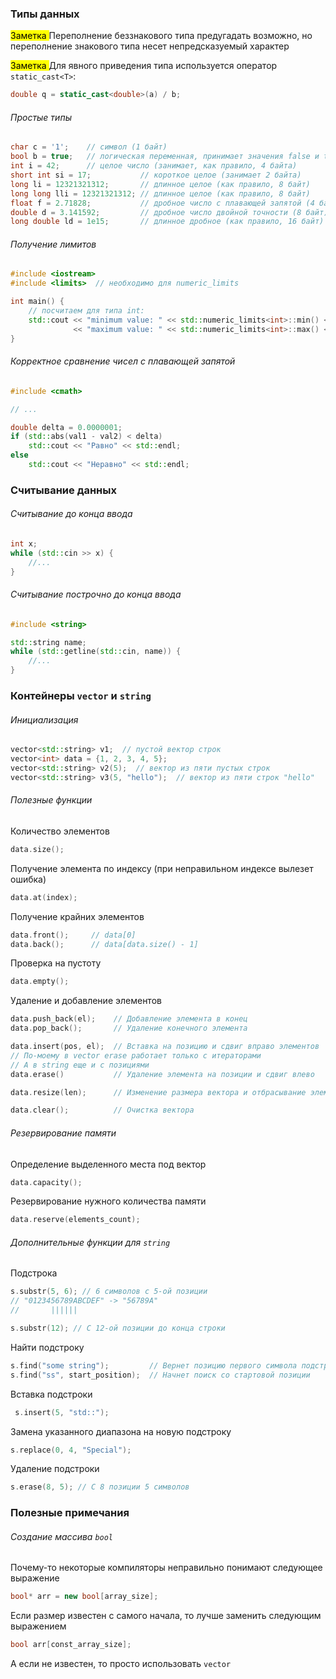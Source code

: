 ### Типы данных

<mark> Заметка </mark> Переполнение беззнакового типа предугадать возможно, но переполнение знакового типа несет непредсказуемый характер

<mark> Заметка </mark> Для явного приведения типа используется оператор `static_cast<T>`:

```cpp
double q = static_cast<double>(a) / b;
```

###### Простые типы

```cpp
char c = '1';    // символ (1 байт)
bool b = true;   // логическая переменная, принимает значения false и true (1 байт)
int i = 42;      // целое число (занимает, как правило, 4 байта)
short int si = 17;           // короткое целое (занимает 2 байта)
long li = 12321321312;       // длинное целое (как правило, 8 байт)
long long lli = 12321321312; // длинное целое (как правило, 8 байт)
float f = 2.71828;           // дробное число с плавающей запятой (4 байта)
double d = 3.141592;         // дробное число двойной точности (8 байт)
long double ld = 1e15;       // длинное дробное (как правило, 16 байт)
```

###### Получение лимитов

```cpp
#include <iostream>
#include <limits>  // необходимо для numeric_limits

int main() {
    // посчитаем для типа int:
    std::cout << "minimum value: " << std::numeric_limits<int>::min() << "\n"
              << "maximum value: " << std::numeric_limits<int>::max() << "\n";
}
```

###### Корректное сравнение чисел с плавающей запятой

```cpp
#include <cmath>

// ...

double delta = 0.0000001;
if (std::abs(val1 - val2) < delta)
    std::cout << "Равно" << std::endl;
else 
    std::cout << "Неравно" << std::endl;
```

### Считывание данных

###### Считывание до конца ввода

```cpp
int x;
while (std::cin >> x) {
    //...
}
```

###### Считывание построчно до конца ввода

```cpp
#include <string>

std::string name;
while (std::getline(std::cin, name)) {
    //...
}
```

### Контейнеры `vector` и `string`

###### Инициализация

```cpp
vector<std::string> v1;  // пустой вектор строк
vector<int> data = {1, 2, 3, 4, 5};
vector<std::string> v2(5);  // вектор из пяти пустых строк
vector<std::string> v3(5, "hello");  // вектор из пяти строк "hello"
```

###### Полезные функции

Количество элементов

```cpp
data.size();
```

Получение элемента по индексу (при неправильном индексе вылезет ошибка)

```cpp
data.at(index);
```

Получение крайних элементов

```cpp
data.front();     // data[0]
data.back();      // data[data.size() - 1]
```

Проверка на пустоту

```cpp
data.empty();
```

Удаление и добавление элементов

```cpp
data.push_back(el);    // Добавление элемента в конец
data.pop_back();       // Удаление конечного элемента

data.insert(pos, el);  // Вставка на позицию и сдвиг вправо элементов
// По-моему в vector erase работает только с итераторами
// А в string еще и с позициями
data.erase()           // Удаление элемента на позиции и сдвиг влево

data.resize(len);      // Изменение размера вектора и отбрасывание элементов с конца

data.clear();          // Очистка вектора
```

###### Резервирование памяти

Определение выделенного места под вектор

```cpp
data.capacity(); 
```

Резервирование нужного количества памяти

```cpp
data.reserve(elements_count); 
```

###### Дополнительные функции для `string`

Подстрока

```cpp
s.substr(5, 6); // 6 символов с 5-ой позиции
// "0123456789ABCDEF" -> "56789A"
//       ||||||

s.substr(12); // С 12-ой позиции до конца строки
```

Найти подстроку

```cpp
s.find("some string");         // Вернет позицию первого символа подстроки
s.find("ss", start_position);  // Начнет поиск со стартовой позиции
```

Вставка подстроки

```cpp
 s.insert(5, "std::");
```

Замена указанного диапазона на новую подстроку

```cpp
s.replace(0, 4, "Special");
```

Удаление подстроки

```cpp
s.erase(8, 5); // С 8 позиции 5 символов
```

### Полезные примечания

###### Создание массива `bool`

Почему-то некоторые компиляторы неправильно понимают следующее выражение

```cpp
bool* arr = new bool[array_size];
```

Если размер известен с самого начала, то лучше заменить следующим выражением

```cpp
bool arr[const_array_size];
```

А если не известен, то просто использовать `vector`
